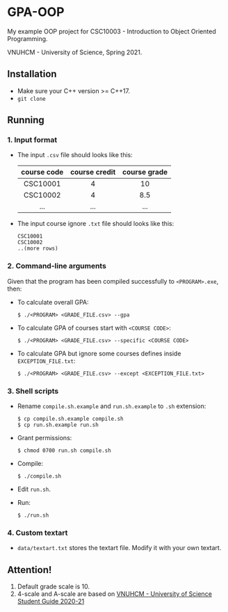 # GPA-OOP
My example OOP project for CSC10003 - Introduction to Object Oriented Programming.

VNUHCM - University of Science, Spring 2021.

## Installation
- Make sure your C++ version >= C++17.
- `git clone`

## Running
### 1. Input format
- The input `.csv` file should looks like this:

  |course code|course credit|course grade|
  |:---------:|:-----------:|:----------:|
  |CSC10001|4|10
  |CSC10002|4|8.5
  |...|...|...

- The input course ignore `.txt` file should looks like this:
  ```text
  CSC10001
  CSC10002
  ..(more rows)
  ```

### 2. Command-line arguments
Given that the program has been compiled successfully to `<PROGRAM>.exe`, then:
- To calculate overall GPA:
  ```shell
  $ ./<PROGRAM> <GRADE_FILE.csv> --gpa
  ```
- To calculate GPA of courses start with `<COURSE CODE>`: 
  ```shell
  $ ./<PROGRAM> <GRADE_FILE.csv> --specific <COURSE CODE>
  ```
- To calculate GPA but ignore some courses defines inside `EXCEPTION_FILE.txt`:
  ```shell
  $ ./<PROGRAM> <GRADE_FILE.csv> --except <EXCEPTION_FILE.txt>
  ```

### 3. Shell scripts
- Rename `compile.sh.example` and `run.sh.example` to `.sh` extension:
  ```shell
  $ cp compile.sh.example compile.sh
  $ cp run.sh.example run.sh
  ```

- Grant permissions:
  ```shell
  $ chmod 0700 run.sh compile.sh
  ```

- Compile:
  ```shell
  $ ./compile.sh
  ```

- Edit `run.sh`.

- Run:
  ```shell
  $ ./run.sh
  ```
### 4. Custom textart
- `data/textart.txt` stores the textart file. Modify it with your own textart.

## Attention!
1. Default grade scale is 10.
2. 4-scale and A-scale are based on [VNUHCM - University of Science Student Guide 2020-21](https://www.hcmus.edu.vn/component/content/article/124-cong-tac-sinh-vien/thong-tin-danh-cho-tan-sinh-vien/3323-so-tay-sinh-vien-nam-hoc-2020-2021?Itemid=437)